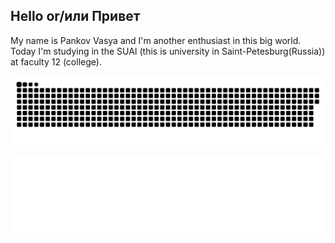 ## Hello or/или Привет

My name is Pankov Vasya and I'm another enthusiast in this big world. Today I'm studying in the SUAI (this is university in Saint-Petesburg(Russia)) at faculty 12 (college).

![](https://raw.githubusercontent.com/pank-su/pank-su/output/github-contribution-grid-snake.svg)
<p align="center">
  <img src="https://raw.githubusercontent.com/pank-su/pank-su/main/dist/metrics.classic.svg" alt="Language stats"  />
</p>
